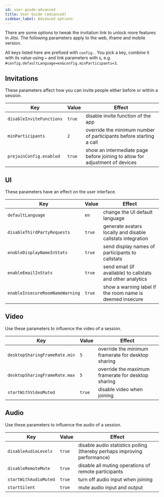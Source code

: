 ```yaml
---
id: user-guide-advanced
title: User Guide (advanced)
sidebar_label: Advanced options
---
```


There are some options to tweak the invitation link to unlock more features in
Jitsi. The following parameters apply to the web, iframe and mobile version.

All keys listed here are prefixed with `config.`.
You pick a key, combine it with its value using `=` and link parameters
with `&`, e.g. `#config.defaultLanguage=en&config.minParticipants=3`.

<!--
  See also for implementation:
  https://github.com/jitsi/jitsi-meet/blob/b0188a71841c966122c3cce8c7023b7de8e32a82/config.js
  https://github.com/jitsi/jitsi-meet/blob/b0188a71841c966122c3cce8c7023b7de8e32a82/react/features/base/config/configWhitelist.js
  https://github.com/jitsi/jitsi-meet/blob/b0188a71841c966122c3cce8c7023b7de8e32a82/react/features/base/config/functions.any.js#L70
-->

## Invitations

These parameters affect how you can invite people either before or within a session.

Key                             | Value  | Effect
------------------------------- | ------ | -----------------------------------
`disableInviteFunctions`        | `true` | disable invite function of the app
`minParticipants`               | `2`    | override the minimum number of participants before starting a call
`prejoinConfig.enabled`         | `true` | show an intermediate page before joining to allow for adjustment of devices

## UI

These parameters have an effect on the user interface.

Key                             | Value  | Effect
------------------------------- | ------ | -----------------------------------
`defaultLanguage`               | `en`   | change the UI default language
`disableThirdPartyRequests`     | `true` | generate avatars locally and disable callstats integration
`enableDisplayNameInStats`      | `true` | send display names of participants to callstats
`enableEmailInStats`            | `true` | send email (if available) to callstats and other analytics
`enableInsecureRoomNameWarning` | `true` | show a warning label if the room name is deemed insecure

## Video

Use these parameters to influence the video of a session.

Key                             | Value  | Effect
------------------------------- | ------ | -----------------------------------
`desktopSharingFrameRate.min`   | `5`    | override the minimum framerate for desktop sharing
`desktopSharingFrameRate.max`   | `5`    | override the maximum framerate for desktop sharing
`startWithVideoMuted`           | `true` | disable video when joining

## Audio

Use these parameters to influence the audio of a session.

Key                             | Value  | Effect
------------------------------- | ------ | -----------------------------------
`disableAudioLevels`            | `true` | disable audio statistics polling (thereby perhaps improving performance)
`disableRemoteMute`             | `true` | disable all muting operations of remote participants
`startWithAudioMuted`           | `true` | turn off audio input when joining
`startSilent`                   | `true` | mute audio input and output

